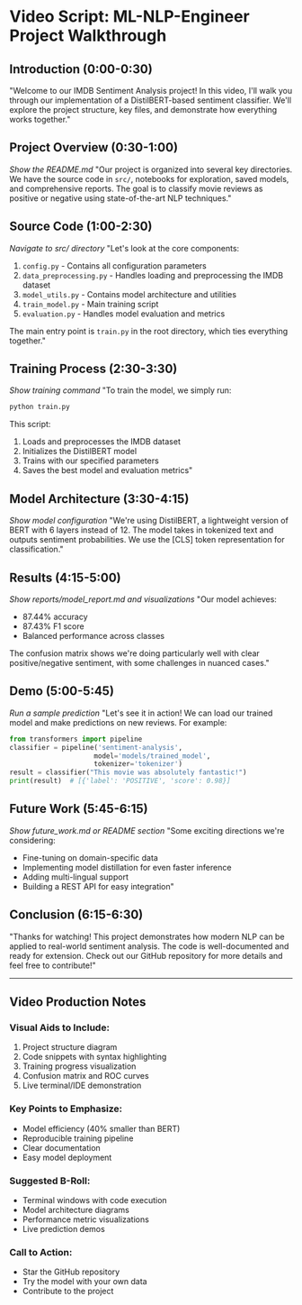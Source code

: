 # Video Script: ML-NLP-Engineer Project Walkthrough

## Introduction (0:00-0:30)
"Welcome to our IMDB Sentiment Analysis project! In this video, I'll walk you through our implementation of a DistilBERT-based sentiment classifier. We'll explore the project structure, key files, and demonstrate how everything works together."

## Project Overview (0:30-1:00)
*Show the README.md*
"Our project is organized into several key directories. We have the source code in `src/`, notebooks for exploration, saved models, and comprehensive reports. The goal is to classify movie reviews as positive or negative using state-of-the-art NLP techniques."

## Source Code (1:00-2:30)
*Navigate to src/ directory*
"Let's look at the core components:

1. `config.py` - Contains all configuration parameters
2. `data_preprocessing.py` - Handles loading and preprocessing the IMDB dataset
3. `model_utils.py` - Contains model architecture and utilities
4. `train_model.py` - Main training script
5. `evaluation.py` - Handles model evaluation and metrics

The main entry point is `train.py` in the root directory, which ties everything together."

## Training Process (2:30-3:30)
*Show training command*
"To train the model, we simply run:
```bash
python train.py
```

This script:
1. Loads and preprocesses the IMDB dataset
2. Initializes the DistilBERT model
3. Trains with our specified parameters
4. Saves the best model and evaluation metrics"

## Model Architecture (3:30-4:15)
*Show model configuration*
"We're using DistilBERT, a lightweight version of BERT with 6 layers instead of 12. The model takes in tokenized text and outputs sentiment probabilities. We use the [CLS] token representation for classification."

## Results (4:15-5:00)
*Show reports/model_report.md and visualizations*
"Our model achieves:
- 87.44% accuracy
- 87.43% F1 score
- Balanced performance across classes

The confusion matrix shows we're doing particularly well with clear positive/negative sentiment, with some challenges in nuanced cases."

## Demo (5:00-5:45)
*Run a sample prediction*
"Let's see it in action! We can load our trained model and make predictions on new reviews. For example:
```python
from transformers import pipeline
classifier = pipeline('sentiment-analysis', 
                     model='models/trained_model',
                     tokenizer='tokenizer')
result = classifier("This movie was absolutely fantastic!")
print(result)  # [{'label': 'POSITIVE', 'score': 0.98}]
```

## Future Work (5:45-6:15)
*Show future_work.md or README section*
"Some exciting directions we're considering:
- Fine-tuning on domain-specific data
- Implementing model distillation for even faster inference
- Adding multi-lingual support
- Building a REST API for easy integration"

## Conclusion (6:15-6:30)
"Thanks for watching! This project demonstrates how modern NLP can be applied to real-world sentiment analysis. The code is well-documented and ready for extension. Check out our GitHub repository for more details and feel free to contribute!"

---

## Video Production Notes

### Visual Aids to Include:
1. Project structure diagram
2. Code snippets with syntax highlighting
3. Training progress visualization
4. Confusion matrix and ROC curves
5. Live terminal/IDE demonstration

### Key Points to Emphasize:
- Model efficiency (40% smaller than BERT)
- Reproducible training pipeline
- Clear documentation
- Easy model deployment

### Suggested B-Roll:
- Terminal windows with code execution
- Model architecture diagrams
- Performance metric visualizations
- Live prediction demos

### Call to Action:
- Star the GitHub repository
- Try the model with your own data
- Contribute to the project
